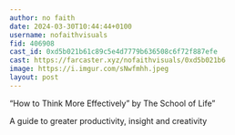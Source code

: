 ```yaml
---
author: no faith
date: 2024-03-30T10:44:44+0100
username: nofaithvisuals
fid: 406908
cast_id: 0xd5b021b61c89c5e4d7779b636508c6f72f887efe
cast: https://farcaster.xyz/nofaithvisuals/0xd5b021b6
image: https://i.imgur.com/sNwfmhh.jpeg
layout: post
---
```


“How to Think More Effectively”
by The School of Life”

A guide to greater
productivity, insight
and creativity

<img src='https://i.imgur.com/sNwfmhh.jpeg' alt='' referrerpolicy='no-referrer'/>
